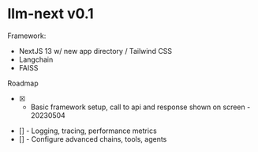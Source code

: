 # llm-next v0.1

Framework:
- NextJS 13 w/ new app directory / Tailwind CSS
- Langchain
- FAISS

Roadmap
- [X] - Basic framework setup, call to api and response shown on screen - 20230504
- [] - Logging, tracing, performance metrics
- [] - Configure advanced chains, tools, agents
